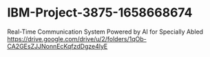 # IBM-Project-3875-1658668674
Real-Time Communication System Powered by AI for Specially Abled
https://drive.google.com/drive/u/2/folders/1qOb-CA2GEsZJJNonnEcKqfzdDgze4lyE
